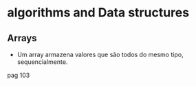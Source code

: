 # algorithms and Data structures

## Arrays

- Um array armazena valores que são todos do mesmo tipo, sequencialmente.

pag 103
